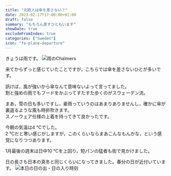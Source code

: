 ```yaml
---
title: "北欧人は傘を差さない？"
date: 2023-02-17T17:00:00+01:00
draft: false
summary: "もちろん差すひともいます"
showDate: true
excludeFromIndex: true
categories: ["Sweden"]
icon: "fa-plane-departure"
---
```


きょうは雨です。
![雨のChalmers](https://user-images.githubusercontent.com/68371029/219698865-0d9358e8-6094-4df6-9b55-5d194ae9b637.jpg)

来てからずっと感じていたことですが，こちらでは傘を差さないひとが多いです。

訊けば，風が強いから傘なんて意味ないよって言ってました。  
割と強めの雨でもフードをかぶってすたすた歩くのがスウェーデン流。

まあ，雪の日も多いですし，豪雨っていうのはあまりありませんし，確かに傘が裏返るような風も時折吹きます。  
スノーウェア仕様の上着を持ってきて良かったです。

今朝の気温は4 °Cでした。  
2 °Cだと寒い感じがしますが，このくらいならまあこんなもんかな，という感覚になりつつあります。

1月最後の週末は日中10 °Cを上回り，短パンの猛者も街で見かけました。

日の長さも日本の真冬と同じくらいになってきました。春分の日が近付いています。
![本日の日の出・日の入り時刻](https://user-images.githubusercontent.com/68371029/219701923-d78d3283-460a-4ae1-804e-a8b832e8e09d.png)
